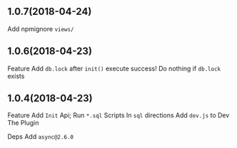 ## 1.0.7(2018-04-24)

Add npmignore `views/`

## 1.0.6(2018-04-23)

Feature
  Add `db.lock` after `init()` execute success!
    Do nothing if `db.lock` exists

## 1.0.4(2018-04-23)

Feature
  Add `Init` Api; Run `*.sql` Scripts In `sql` directions
  Add `dev.js` to Dev The Plugin
  
Deps
  Add `async@2.6.0`